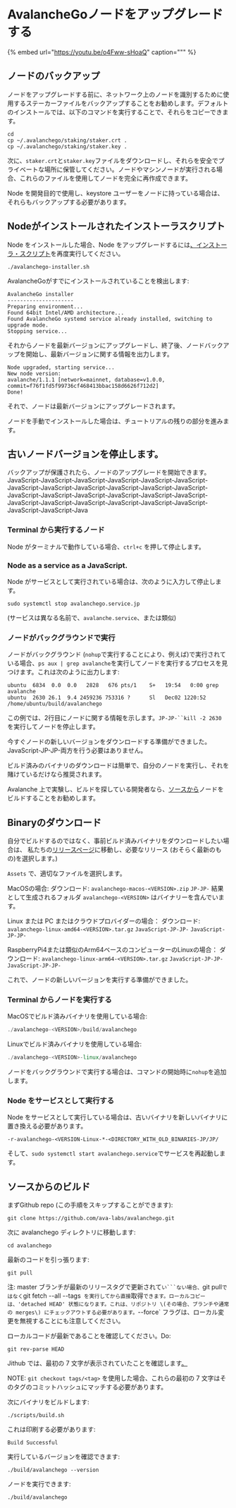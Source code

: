 # AvalancheGoノードをアップグレードする

{% embed url="https://youtu.be/o4Fww-sHoaQ" caption=""" %}

## **ノードのバックアップ**

ノードをアップグレードする前に、ネットワーク上のノードを識別するために使用するステーカーファイルをバックアップすることをお勧めします。デフォルトのインストールでは、以下のコマンドを実行することで、それらをコピーできます。

```text
cd
cp ~/.avalanchego/staking/staker.crt .
cp ~/.avalanchego/staking/staker.key .
```

次に、`staker.crt`と`staker.key`ファイルをダウンロードし、それらを安全でプライベートな場所に保管してください。ノードやマシンノードが実行される場合、これらのファイルを使用してノードを完全に再作成できます。

Node を開発目的で使用し、keystore ユーザーをノードに持っている場合は、それらもバックアップする必要があります。

## Nodeがインストールされたインストーラスクリプト

Node をインストールした場合、Node をアップグレードするには[、インストーラ・スクリプト](set-up-node-with-installer.md)を再度実行してください。

```text
./avalanchego-installer.sh
```

AvalancheGoがすでにインストールされていることを検出します:

```text
AvalancheGo installer
---------------------
Preparing environment...
Found 64bit Intel/AMD architecture...
Found AvalancheGo systemd service already installed, switching to upgrade mode.
Stopping service...
```

それからノードを最新バージョンにアップグレードし、終了後、ノードバックアップを開始し、最新バージョンに関する情報を出力します。

```text
Node upgraded, starting service...
New node version:
avalanche/1.1.1 [network=mainnet, database=v1.0.0, commit=f76f1fd5f99736cf468413bbac158d6626f712d2]
Done!
```

それで、ノードは最新バージョンにアップグレードされます。

ノードを手動でインストールした場合は、チュートリアルの残りの部分を進みます。

## **古いノードバージョンを停止します。**

バックアップが保護されたら、ノードのアップグレードを開始できます。JavaScript-JavaScript-JavaScript-JavaScript-JavaScript-JavaScript-JavaScript-JavaScript-JavaScript-JavaScript-JavaScript-JavaScript-JavaScript-JavaScript-JavaScript-JavaScript-JavaScript-JavaScript-JavaScript-JavaScript-JavaScript-JavaScript-JavaScript-JavaScript-JavaScript-JavaScript-Java

### Terminal から実行するノード

Node がターミナルで動作している場合、`ctrl+c` を押して停止します。

### Node as a service as a JavaScript.

Node がサービスとして実行されている場合は、次のように入力して停止します。

`sudo systemctl stop avalanchego.service.jp`

\(サービスは異なる名前で、`avalanche.service`、または類似\)

### ノードがバックグラウンドで実行

ノードがバックグラウンド \(`nohup`で実行することにより、例えば\)で実行されている場合、`ps aux | grep avalanche`を実行してノードを実行するプロセスを見つけます。これは次のように出力します:

```text
ubuntu  6834  0.0  0.0   2828   676 pts/1    S+   19:54   0:00 grep avalanche
ubuntu  2630 26.1  9.4 2459236 753316 ?      Sl   Dec02 1220:52 /home/ubuntu/build/avalanchego
```

この例では、2行目にノードに関する情報を示します。`JP-JP-``kill -2 2630` を実行してノードを停止します。

今すぐノードの新しいバージョンをダウンロードする準備ができました。JavaScript-JP-JP-両方を行う必要はありません。

ビルド済みのバイナリのダウンロードは簡単で、自分のノードを実行し、それを賭けているだけなら推奨されます。

Avalanche 上で実験し、ビルドを探している開発者なら、[ソースから](upgrade-your-avalanchego-node.md#build-from-source)ノードをビルドすることをお勧めします。

## **Binaryのダウンロード**

自分でビルドするのではなく、事前ビルド済みバイナリをダウンロードしたい場合は、 私たちの[リリースページ](https://github.com/ava-labs/avalanchego/releases)に移動し、必要なリリース \(おそらく最新のもの)を選択します。\)

`Assets` で、適切なファイルを選択します。

MacOSの場合:  ダウンロード: `avalanchego-macos-<VERSION>.zip`  `JP-JP-`  結果として生成されるフォルダ `avalanchego-<VERSION>` はバイナリーを含んでいます。

Linux または PC またはクラウドプロバイダーの場合：  ダウンロード: `avalanchego-linux-amd64-<VERSION>.tar.gz`  `JavaScript-JP-JP-`  `JavaScript-JP-JP-`

RaspberryPi4または類似のArm64ベースのコンピューターのLinuxの場合：  ダウンロード: `avalanchego-linux-arm64-<VERSION>.tar.gz`  `JavaScript-JP-JP-`  `JavaScript-JP-JP-`

これで、ノードの新しいバージョンを実行する準備ができました。

### Terminal からノードを実行する

MacOSでビルド済みバイナリを使用している場合:

```cpp
./avalanchego-<VERSION>/build/avalanchego
```

Linuxでビルド済みバイナリを使用している場合:

```cpp
./avalanchego-<VERSION>-linux/avalanchego
```

ノードをバックグラウンドで実行する場合は、コマンドの開始時に`nohup`を追加します。

### Node をサービスとして実行する

Node をサービスとして実行している場合は、古いバイナリを新しいバイナリに置き換える必要があります。

`-r-avalanchego-<VERSION-Linux-*-<DIRECTORY_WITH_OLD_BINARIES-JP/JP/`

そして、`sudo systemctl start avalanchego.service`でサービスを再起動します。

## **ソースからのビルド**

まずGithub repo \(この手順をスキップすることができます):

```text
git clone https://github.com/ava-labs/avalanchego.git
```

次に avalanchego ディレクトリに移動します:

```text
cd avalanchego
```

最新のコードを引っ張ります:

```text
git pull
```

注: master ブランチが最新のリリースタグで更新されて`い```ない場合、`git pull` ではなく `git fetch --all --tags` を実行してから直接`取得`できます。ローカルコピーは、'detached HEAD' 状態になります。これは、リポジトリ \(その場合、ブランチや通常の merges\) にチェックアウトする必要があります。`--force` フラグは、ローカル変更を無視することにも注意してください。

ローカルコードが最新であることを確認してください。Do:

```text
git rev-parse HEAD
```

Jithub では、最初の 7 文字が表示されていたことを確認します[。](https://github.com/ava-labs/avalanchego)

NOTE: `git checkout tags/<tag>` を使用した場合、これらの最初の 7 文字はそのタグのコミットハッシュにマッチする必要があります。

次にバイナリをビルドします:

```text
./scripts/build.sh
```

これは印刷する必要があります:

```text
Build Successful
```

実行しているバージョンを確認できます:

```text
./build/avalanchego --version
```

ノードを実行できます:

```text
./build/avalanchego
```

